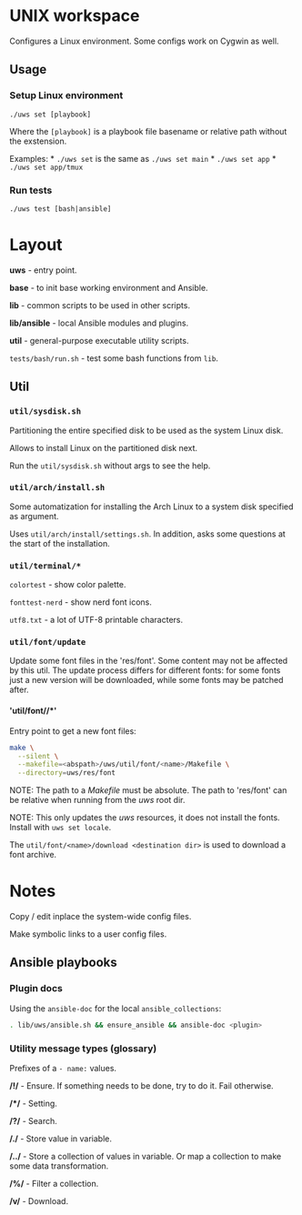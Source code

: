 # UNIX workspace

Configures a Linux environment. Some configs work on Cygwin as well.

## Usage

### Setup Linux environment

`./uws set [playbook]`

Where the `[playbook]` is a playbook file basename or relative path without the
exstension.

Examples:
    * `./uws set` is the same as `./uws set main`
    * `./uws set app`
    * `./uws set app/tmux`

### Run tests

`./uws test [bash|ansible]`

# Layout

**uws** - entry point.

**base** - to init base working environment and Ansible.

**lib** - common scripts to be used in other scripts.

**lib/ansible** - local Ansible modules and plugins.

**util** - general-purpose executable utility scripts.

`tests/bash/run.sh` - test some bash functions from `lib`.

## Util

### `util/sysdisk.sh`

Partitioning the entire specified disk to be used as the system Linux disk.

Allows to install Linux on the partitioned disk next.

Run the `util/sysdisk.sh` without args to see the help.

### `util/arch/install.sh`

Some automatization for installing the Arch Linux to a system disk specified
as argument.

Uses `util/arch/install/settings.sh`. In addition, asks some questions at the
start of the installation.

### `util/terminal/*`

`colortest` - show color palette.

`fonttest-nerd` - show nerd font icons.

`utf8.txt` - a lot of UTF-8 printable characters.

### `util/font/update`

Update some font files in the 'res/font'. Some content may not be affected by
this util. The update process differs for different fonts: for some fonts just
a new version will be downloaded, while some fonts may be patched after.

#### 'util/font/<name>/*'

Entry point to get a new font files:

```bash
make \
  --silent \
  --makefile=<abspath>/uws/util/font/<name>/Makefile \
  --directory=uws/res/font
```

NOTE: The path to a *Makefile* must be absolute. The path to 'res/font' can be
relative when running from the *uws* root dir.

NOTE: This only updates the *uws* resources, it does not install the fonts.
Install with `uws set locale`.

The `util/font/<name>/download <destination dir>` is used to download a font
<name> archive.

# Notes

Copy / edit inplace the system-wide config files.

Make symbolic links to a user config files.

## Ansible playbooks

### Plugin docs

Using the `ansible-doc` for the local `ansible_collections`:

```sh
. lib/uws/ansible.sh && ensure_ansible && ansible-doc <plugin>
```

### Utility message types (glossary)

Prefixes of a `- name:` values.

**/!/** - Ensure. If something needs to be done, try to do it. Fail otherwise.

**/*/** - Setting.

**/?/** - Search.

**/./** - Store value in variable.

**/../** - Store a collection of values in variable. Or map a collection to
           make some data transformation.

**/%/** - Filter a collection.

**/v/** - Download.

